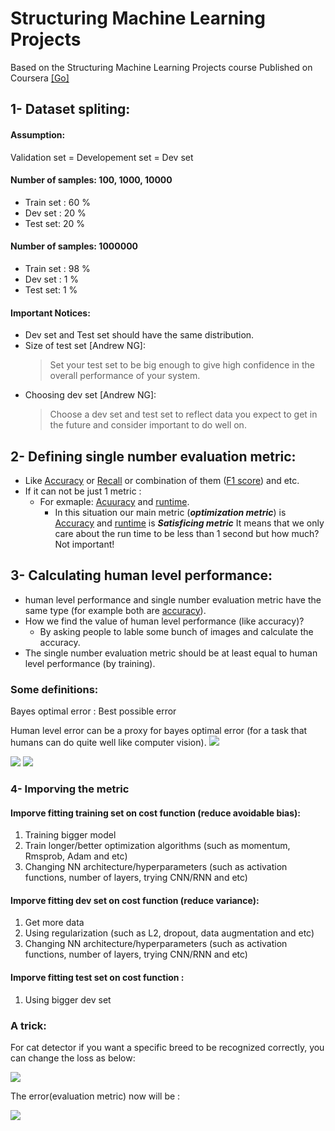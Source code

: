 # Structuring Machine Learning Projects
Based on the Structuring Machine Learning Projects course Published on Coursera [[Go]](https://www.coursera.org/learn/machine-learning-projects/home/welcome)

## 1- Dataset spliting:

#### Assumption:

Validation set = Developement set = Dev set
#### Number of samples: 100, 1000, 10000
* Train set : 60 %
* Dev set : 20 %
* Test set: 20 %

#### Number of samples: 1000000
* Train set : 98 %
* Dev set : 1 %
* Test set: 1 %

#### Important Notices:
- Dev set and Test set should have the same distribution.
- Size of test set [Andrew NG]:
  > Set your test set to be big enough to give high confidence in the overall performance of your system.
- Choosing dev set [Andrew NG]:
  > Choose a dev set and test set to reflect data you expect to get in the future and consider important to do well on.

## 2- Defining single number evaluation metric:
* Like <ins>Accuracy</ins> or <ins>Recall</ins> or combination of them (<ins>F1 score</ins>) and etc.
* If it can not be just 1 metric :
  * For exmaple: <ins>Acuuracy</ins> and <ins>runtime</ins>.
    * In this situation our main metric (***optimization metric***) is <ins>Accuracy</ins> and <ins>runtime</ins> is ***Satisficing metric*** It means that we only care about the run time to be less than 1 second but how much? Not important!
## 3- Calculating human level performance:
* human level performance and single number evaluation metric have the same type (for example both are <ins>accuracy</ins>).
* How we find the value of human level performance (like accuracy)? 
  * By asking people to lable some bunch of images and calculate the accuracy.
* The single number evaluation metric should be at least equal to human level performance (by training).

  



### Some definitions:
Bayes optimal error : Best possible error

Human level error can be a proxy for bayes optimal error (for a task that humans can do quite well like computer vision).
<img src="https://latex.codecogs.com/svg.latex?\dpi{100}\text{Human%20level%20error}\leq\text{%20%20bayes%20optimal%20error}" /> 

<img src="https://latex.codecogs.com/svg.latex?\dpi{100}\text{Avoidable%20bias}=\text{Bayes%20error}-\text{Training%20error}" /> 

<img src="https://latex.codecogs.com/svg.latex?\dpi{100}\text{Varaince}=\text{Training%20error}-\text{dev%20error}" /> 

### 4- Imporving the metric   
#### Imporve fitting training set on cost function (reduce avoidable bias):
1. Training bigger model
1. Train longer/better optimization algorithms (such as momentum, Rmsprob, Adam and etc)
1. Changing NN architecture/hyperparameters (such as activation functions, number of layers, trying CNN/RNN and etc)

#### Imporve fitting dev set on cost function (reduce variance):
1. Get more data
1. Using regularization (such as L2, dropout, data augmentation and etc)
1. Changing NN architecture/hyperparameters (such as activation functions, number of layers, trying CNN/RNN and etc)

#### Imporve fitting test set on cost function :
1. Using bigger dev set

### A trick:
For cat detector if you want a specific breed to be recognized correctly, you can change the loss as below:

<img src="https://latex.codecogs.com/svg.latex?\dpi{100}\frac{1}{M}\sum_{i=1}^Mloss(y_i,\widehat{y}_i)\Rightarrow%20\frac{1}{\sum%20W_i}\sum_{i=1}^M%20W_i\cdot%20loss(y_i,\widehat{y}_i)\small{,\%20\%20\%20\%20\%20W_i=\begin{cases}10%20&%20X_i%20=%20specific\%20cat\\1%20&%20X_i\neq%20specific\%20cat%20\end{cases}}" /> 

  The error(evaluation metric) now will be :
  
<img src="https://latex.codecogs.com/svg.latex?\dpi{100}error%20=%20\frac{1}{\sum%20W_i}%20\sum_{i=1}^M%20W_i%20\cdot%201\{y_i%20\neq%20\widehat{y}_i%20\}" /> 



